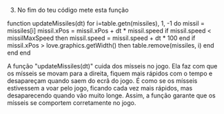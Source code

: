 
3. No fim do teu código mete esta função

  function updateMissiles(dt)
    for i=table.getn(missiles), 1, -1 do
      missil = missiles[i]
      missil.xPos = missil.xPos + dt * missil.speed
      if missil.speed < missilMaxSpeed then
        missil.speed = missil.speed + dt * 100
      end
      if missil.xPos > love.graphics.getWidth() then
        table.remove(missiles, i)
      end
    end
  end 

A função "updateMissiles(dt)" cuida dos mísseis no jogo. Ela faz com que os mísseis se movam para a direita, fiquem mais rápidos com o tempo e desapareçam quando saem do ecrã do jogo. É como se os mísseis estivessem a voar pelo jogo, ficando cada vez mais rápidos, mas desaparecendo quando vão muito longe. Assim, a função garante que os mísseis se comportem corretamente no jogo.


